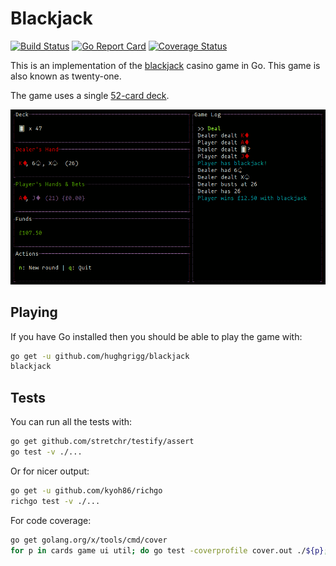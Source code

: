 Blackjack
=========

[![Build Status](https://travis-ci.org/hughgrigg/blackjack.svg?branch=master)](https://travis-ci.org/hughgrigg/blackjack)
[![Go Report Card](https://goreportcard.com/badge/github.com/hughgrigg/blackjack)](https://goreportcard.com/report/github.com/hughgrigg/blackjack)
[![Coverage Status](https://coveralls.io/repos/github/hughgrigg/blackjack/badge.svg?branch=master)](https://coveralls.io/github/hughgrigg/blackjack?branch=master)

This is an implementation of the
[blackjack](https://en.wikipedia.org/wiki/Blackjack) casino game in Go. This
game is also known as twenty-one.

The game uses a single
[52-card deck](https://en.wikipedia.org/wiki/Standard_52-card_deck).

![Blackjack screenshot](screenshot.png)

## Playing

If you have Go installed then you should be able to play the game with:

```bash
go get -u github.com/hughgrigg/blackjack
blackjack
```

## Tests

You can run all the tests with:

```bash
go get github.com/stretchr/testify/assert
go test -v ./...
```

Or for nicer output:

```bash
go get -u github.com/kyoh86/richgo
richgo test -v ./...
```

For code coverage:

```bash
go get golang.org/x/tools/cmd/cover
for p in cards game ui util; do go test -coverprofile cover.out ./${p}; done
```
